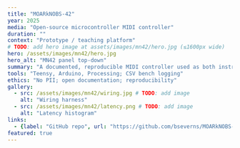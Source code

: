 ```yaml
---
title: "MOARkNOBS-42"
year: 2025
media: "Open-source microcontroller MIDI controller"
duration: ""
context: "Prototype / teaching platform"
# TODO: add hero image at assets/images/mn42/hero.jpg (≤1600px wide)
hero: /assets/images/mn42/hero.jpg
hero_alt: "MN42 panel top-down"
summary: "A documented, reproducible MIDI controller used as both instrument and teaching platform; part of an inquiry into authorship, control, and access."
tools: "Teensy, Arduino, Processing; CSV bench logging"
ethics: "No PII; open documentation; reproducibility"
gallery:
  - src: /assets/images/mn42/wiring.jpg # TODO: add image
    alt: "Wiring harness"
  - src: /assets/images/mn42/latency.png # TODO: add image
    alt: "Latency histogram"
links:
  - {label: "GitHub repo", url: "https://github.com/bseverns/MOARkNOBS-42"}
featured: true
---
```

